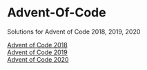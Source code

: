 # Advent-Of-Code
Solutions for Advent of Code 2018, 2019, 2020

<a href="https://adventofcode.com/2018" target="_blank">Advent of Code 2018</a><br>
<a href="https://adventofcode.com/2019" target="_blank">Advent of Code 2019</a><br>
<a href="https://adventofcode.com/2020" target="_blank">Advent of Code 2020</a><br>
